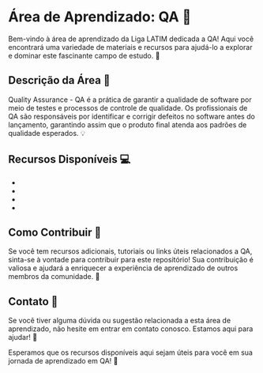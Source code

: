 # Área de Aprendizado: QA :busts_in_silhouette:	

Bem-vindo à área de aprendizado da Liga LATIM dedicada a QA! Aqui você encontrará uma variedade de materiais e recursos para ajudá-lo a explorar e dominar este fascinante campo de estudo. 🚀

## Descrição da Área 🌱

Quality Assurance - QA é a prática de garantir a qualidade de software por meio de testes e processos de controle de qualidade. Os profissionais de QA são responsáveis por identificar e corrigir defeitos no software antes do lançamento, garantindo assim que o produto final atenda aos padrões de qualidade esperados. 💡

## Recursos Disponíveis 💻

- 
- 
- 
- 

## Como Contribuir 🤝

Se você tem recursos adicionais, tutoriais ou links úteis relacionados a QA, sinta-se à vontade para contribuir para este repositório! Sua contribuição é valiosa e ajudará a enriquecer a experiência de aprendizado de outros membros da comunidade. 🌟

## Contato 📧

Se você tiver alguma dúvida ou sugestão relacionada a esta área de aprendizado, não hesite em entrar em contato conosco. Estamos aqui para ajudar! 💌

Esperamos que os recursos disponíveis aqui sejam úteis para você em sua jornada de aprendizado em QA! 🎉


